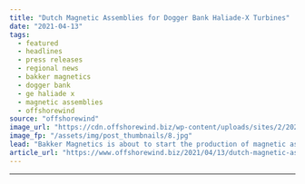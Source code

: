 ```yaml
---
title: "Dutch Magnetic Assemblies for Dogger Bank Haliade-X Turbines"
date: "2021-04-13"
tags: 
  - featured
  - headlines
  - press releases
  - regional news
  - bakker magnetics
  - dogger bank
  - ge haliade x
  - magnetic assemblies
  - offshorewind
source: "offshorewind"
image_url: "https://cdn.offshorewind.biz/wp-content/uploads/sites/2/2021/04/13105513/Dutch-Magnetic-Assemblies-for-Dogger-Bank-Haliade-X-Turbines.jpg"
image_fp: "/assets/img/post_thumbnails/8.jpg"
lead: "Bakker Magnetics is about to start the production of magnetic assemblies for the GE"
article_url: "https://www.offshorewind.biz/2021/04/13/dutch-magnetic-assemblies-for-dogger-bank-haliade-x-turbines/"
---
```


---
